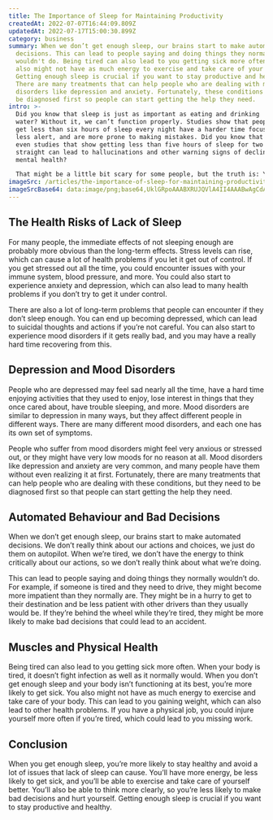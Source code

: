 ```yaml
---
title: The Importance of Sleep for Maintaining Productivity
createdAt: 2022-07-07T16:44:09.809Z
updatedAt: 2022-07-17T15:00:30.899Z
category: business
summary: When we don’t get enough sleep, our brains start to make automated
  decisions. This can lead to people saying and doing things they normally
  wouldn't do. Being tired can also lead to you getting sick more often. You
  also might not have as much energy to exercise and take care of your body.
  Getting enough sleep is crucial if you want to stay productive and healthy.
  There are many treatments that can help people who are dealing with mood
  disorders like depression and anxiety. Fortunately, these conditions need to
  be diagnosed first so people can start getting the help they need.
intro: >-
  Did you know that sleep is just as important as eating and drinking
  water? Without it, we can’t function properly. Studies show that people who
  get less than six hours of sleep every night have a harder time focusing, are
  less alert, and are more prone to making mistakes. Did you know that there are
  even studies that show getting less than five hours of sleep for two weeks
  straight can lead to hallucinations and other warning signs of declining
  mental health? 

  That might be a little bit scary for some people, but the truth is: You need to make sure you’re getting enough rest if you want to remain productive throughout your workday. Unfortunately many people underestimate the importance of sleeping well, but this also means they’re not aware of all the ways that lack of sleep can impact them both physically and mentally.
imageSrc: /articles/the-importance-of-sleep-for-maintaining-productivity.png
imageSrcBase64: data:image/png;base64,UklGRpoAAABXRUJQVlA4II4AAABwAgCdASoKAAoAAUAmJQBOhglBEPFL/SSLNt1gAP75u/gW3GcXP743kqeENZ+f8+9//4qhX/dT9XwSzOX6//0a3yS1bKvjrfhj/W0Ef46no0US8ycri435kUX999mjjp711Pt4XaWaqILj6/ILXRGfbVNFpr1O14J12XTQf8jJJ23OwvZ/CdENF34wxoAA
---
```


## The Health Risks of Lack of Sleep

For many people, the immediate effects of not sleeping enough are probably more obvious than the long-term effects. Stress levels can rise, which can cause a lot of health problems if you let it get out of control. If you get stressed out all the time, you could encounter issues with your immune system, blood pressure, and more. You could also start to experience anxiety and depression, which can also lead to many health problems if you don’t try to get it under control.

There are also a lot of long-term problems that people can encounter if they don’t sleep enough. You can end up becoming depressed, which can lead to suicidal thoughts and actions if you’re not careful. You can also start to experience mood disorders if it gets really bad, and you may have a really hard time recovering from this.

## Depression and Mood Disorders

People who are depressed may feel sad nearly all the time, have a hard time enjoying activities that they used to enjoy, lose interest in things that they once cared about, have trouble sleeping, and more. Mood disorders are similar to depression in many ways, but they affect different people in different ways. There are many different mood disorders, and each one has its own set of symptoms.

People who suffer from mood disorders might feel very anxious or stressed out, or they might have very low moods for no reason at all. Mood disorders like depression and anxiety are very common, and many people have them without even realizing it at first. Fortunately, there are many treatments that can help people who are dealing with these conditions, but they need to be diagnosed first so that people can start getting the help they need.

## Automated Behaviour and Bad Decisions

When we don’t get enough sleep, our brains start to make automated decisions. We don’t really think about our actions and choices, we just do them on autopilot. When we’re tired, we don’t have the energy to think critically about our actions, so we don’t really think about what we’re doing.

This can lead to people saying and doing things they normally wouldn’t do. For example, if someone is tired and they need to drive, they might become more impatient than they normally are. They might be in a hurry to get to their destination and be less patient with other drivers than they usually would be. If they’re behind the wheel while they’re tired, they might be more likely to make bad decisions that could lead to an accident.

## Muscles and Physical Health

Being tired can also lead to you getting sick more often. When your body is tired, it doesn’t fight infection as well as it normally would. When you don’t get enough sleep and your body isn’t functioning at its best, you’re more likely to get sick. You also might not have as much energy to exercise and take care of your body. This can lead to you gaining weight, which can also lead to other health problems. If you have a physical job, you could injure yourself more often if you’re tired, which could lead to you missing work.

## Conclusion

When you get enough sleep, you’re more likely to stay healthy and avoid a lot of issues that lack of sleep can cause. You’ll have more energy, be less likely to get sick, and you’ll be able to exercise and take care of yourself better. You’ll also be able to think more clearly, so you’re less likely to make bad decisions and hurt yourself. Getting enough sleep is crucial if you want to stay productive and healthy.
